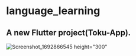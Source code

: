 # language_learning

## A new Flutter project(Toku-App).

![Screenshot_1692866545
height="300"](https://github.com/YoussefAbdAlNaser/Learn-_Japanese_App/assets/104595900/d259ddc1-eccb-4947-a31d-390e0c35259e)


